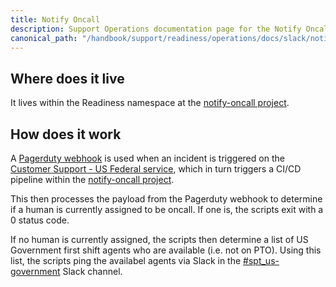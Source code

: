 ```yaml
---
title: Notify Oncall
description: Support Operations documentation page for the Notify Oncall mechanism
canonical_path: "/handbook/support/readiness/operations/docs/slack/notify_oncall"
---
```


## Where does it live

It lives within the Readiness namespace at the
[notify-oncall project](https://example_company.com/example_company-support-readiness/slack/notify-oncall).

## How does it work

A
[Pagerduty webhook](https://developer.pagerduty.com/docs/db0fa8c8984fc-overview)
is used when an incident is triggered on the
[Customer Support - US Federal service](https://example_company.pagerduty.com/service-directory/P8K2XHK),
which in turn triggers a CI/CD pipeline within the
[notify-oncall project](https://example_company.com/example_company-support-readiness/slack/notify-oncall).

This then processes the payload from the Pagerduty webhook to determine if a
human is currently assigned to be oncall. If one is, the scripts exit with a 0
status code.

If no human is currently assigned, the scripts then determine a list of US
Government first shift agents who are available (i.e. not on PTO). Using this
list, the scripts ping the availabel agents via Slack in the
[#spt_us-government](https://example_company.enterprise.slack.com/archives/C03RTN3JEJ2)
Slack channel.
